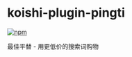 # koishi-plugin-pingti

[![npm](https://img.shields.io/npm/v/koishi-plugin-pingti?style=flat-square)](https://www.npmjs.com/package/koishi-plugin-pingti)

最佳平替 - 用更低价的搜索词购物
